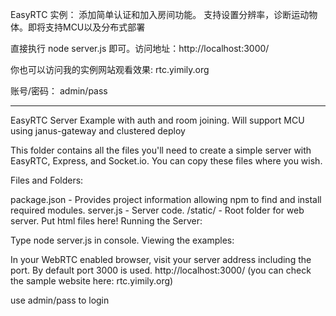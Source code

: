 EasyRTC 实例： 添加简单认证和加入房间功能。 支持设置分辨率，诊断运动物体。即将支持MCU以及分布式部署

直接执行 node server.js 即可。访问地址：http://localhost:3000/ 

你也可以访问我的实例网站观看效果: rtc.yimily.org

账号/密码： admin/pass

*****************************************************************************
EasyRTC Server Example with auth and room joining. Will support MCU using janus-gateway and clustered deploy

This folder contains all the files you'll need to create a simple server with EasyRTC, Express, and Socket.io. You can copy these files where you wish.

Files and Folders:

package.json - Provides project information allowing npm to find and install required modules.
server.js - Server code.
/static/ - Root folder for web server. Put html files here!
Running the Server:

Type node server.js in console.
Viewing the examples:

In your WebRTC enabled browser, visit your server address including the port. By default port 3000 is used.
http://localhost:3000/ (you can check the sample website here: rtc.yimily.org)

use admin/pass to login

